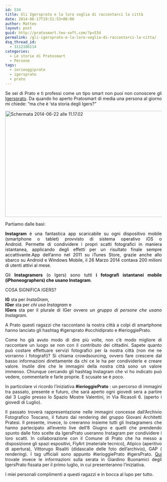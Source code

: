 ```yaml
---
id: 534
title: Gli Igersprato e la loro voglia di raccontarci la città
date: 2014-06-17T19:51:53+00:00
author: Matteo
layout: post
guid: http://pratosmart.teo-soft.com/?p=534
permalink: /gli-igersprato-e-la-loro-voglia-di-raccontarci-la-citta/
dsq_thread_id:
  - 3112106114
categories:
  - Le storie di Pratosmart
  - Persone
tags:
  - ierieoggiprato
  - igersprato
  - prato
---
```

<p style="text-align: justify;">
  Se sei di Prato e ti professi come un tipo smart non puoi non conoscere gli <a href="http://instagram.com/igersprato" target="_blank">Igersprato</a>. Da quando ho aperto Pratosmart di media una persona al giorno mi chiede: &#8220;ma che è &#8216;sta storia degli Igers?&#8221;
</p>

<p style="text-align: justify;">
  <a href="http://pratosmart.teo-soft.com/wp-content/uploads/2014/06/Schermata-2014-06-22-alle-11.17.02.png"><img class="aligncenter  wp-image-545" src="http://pratosmart.teo-soft.com/wp-content/uploads/2014/06/Schermata-2014-06-22-alle-11.17.02-1024x527.png" alt="Schermata 2014-06-22 alle 11.17.02" width="665" height="342" srcset="http://pratosmart.teo-soft.com/wp-content/uploads/2014/06/Schermata-2014-06-22-alle-11.17.02-300x154.png 300w, http://pratosmart.teo-soft.com/wp-content/uploads/2014/06/Schermata-2014-06-22-alle-11.17.02-1024x527.png 1024w" sizes="(max-width: 665px) 100vw, 665px" /></a>
</p>

<p style="text-align: justify;">
  Partiamo dalle basi:
</p>

<p style="color: #111111; text-align: justify;">
  <strong>Instagram</strong> è una fantastica app scaricabile su ogni dispositivo mobile (smartphone o tablet) provvisto di sistema operativo iOS o Android. Permette di condividere i propri scatti fotografici in maniera istantanea, applicando degli effetti per un risultato finale sempre accattivante.App dell’anno nel 2011 su iTunes Store, grazie anche allo sbarco su Android e Windows Mobile, il 26 Marzo 2014 contava 200 milioni di utenti attivi al mese.
</p>

<p style="color: #111111; text-align: justify;">
  Gli <strong>Instagramers</strong> (o Igers) sono tutti <strong>i fotografi istantanei mobile (iPhoneographers) che usano Instagram</strong>.
</p>

<p style="text-align: justify;">
  COSA SIGNIFICA IGERS?
</p>

<p style="text-align: justify;">
  <strong style="color: #111111;">IG</strong><span style="color: #111111;"> sta per </span><em style="color: #111111;">InstaGram</em><span style="color: #111111;">,</span><br style="color: #111111;" /><strong style="color: #111111;">IGer</strong><span style="color: #111111;"> sta per </span><em style="color: #111111;">chi usa Instagram</em><span style="color: #111111;"> e</span><br style="color: #111111;" /><strong style="color: #111111;">IGers</strong><span style="color: #111111;"> sta per il plurale di IGer ovvero </span><em style="color: #111111;">un gruppo di persone che usano Instagram</em><span style="color: #111111;">.</span>
</p>

<p style="text-align: justify;">
  A Prato questi ragazzi che raccontano la nostra città a colpi di smartphone hanno lanciato gli hashtag #igersprato #occhidiprato e #ierioggiePrato.
</p>

<p style="text-align: justify;">
  Come ho già avuto modo di dire più volte, non c&#8217;è modo migliore di raccontare un luogo se non con il contributo dei cittadini. Sapete quanto può costare effettuare servizi fotografici per la nostra città (non me ne vorranno i fotografi)? Si chiama crowdsourcing, ovvero fare crescere dal basso informazioni direttamente da chi ce le ha per condividerle e creare valore. Inutile dire che le immagini della nostra città sono un valore immenso. Chiunque cercando gli hashtag Instagram che vi ho indicato può vedere, commentarle e farle proprie. E scusate se è poco.
</p>

<p style="text-align: justify;">
  In particolare vi ricordo l&#8217;iniziativa <strong>#ierioggiePrato</strong> : un percorso di immagini tra passato, presente e futuro, che sará aperto ogni giovedì sera a partire dal 3 Luglio presso lo Spazio Mostre Valentini, in Via Ricasoli 6. (aperto i giovedì di Luglio).
</p>

<p style="text-align: justify;">
  Il passato troverà rappresentazione nelle immagini concesse dall’Archivio Fotografico Toscano, il futuro dai rendering del gruppo Giovani Architetti Pratesi. Il presente, invece, lo creeranno insieme tutti gli Instagramers che hanno partecipato all&#8217;evento live dell&#8217;8 Giugno e quelli che prendendo spunto dalle foto scelte da IgersPrato useranno Instagram per condividere i loro scatti. In collaborazione con il Comune di Prato che ha messo a disposizione gli spazi espositivi, FlyArt (materiale tecnico), Atipico (aperitivo di apertura), Vittorugo Risaliti (didascalie delle foto dell&#8217;archivio), GAP ( rendering). I tag ufficiali sono appunto #ierioggiePrato #igersPrato. <a href="https://www.facebook.com/events/398255750312547" target="_blank">Qui</a> trovate invece le informazioni sulla serata in Giardino Buonamici degli IgersPrato fissata per il primo luglio, in cui presenteranno l&#8217;iniziativa.
</p>

<p style="text-align: justify;">
  I miei personali complimenti a questi ragazzi e in bocca al lupo per tutto.
</p>